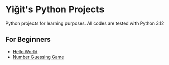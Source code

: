 # Yiğit's Python Projects

 Python projects for learning purposes.
 All codes are tested with Python 3.12

## For Beginners
* [Hello World]()
* [Number Guessing Game]()

